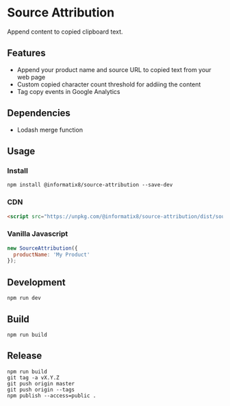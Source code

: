 # Source Attribution

Append content to copied clipboard text.

## Features
- Append your product name and source URL to copied text from your web page
- Custom copied character count threshold for addiing the content
- Tag copy events in Google Analytics

## Dependencies

- Lodash merge function

## Usage

### Install

```shell
npm install @informatix8/source-attribution --save-dev
```

### CDN

```html
<script src="https://unpkg.com/@informatix8/source-attribution/dist/source-attribution.all.umd.js"></script>
```

### Vanilla Javascript

```javascript
new SourceAttribution({
  productName: 'My Product'
});
```

## Development

```shell
npm run dev
```

## Build

```shell
npm run build
```

## Release

```shell
npm run build
git tag -a vX.Y.Z
git push origin master
git push origin --tags
npm publish --access=public .
```
